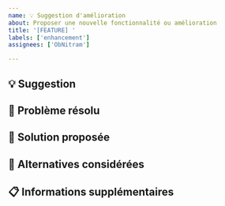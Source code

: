 ```yaml
---
name: 💡 Suggestion d'amélioration
about: Proposer une nouvelle fonctionnalité ou amélioration
title: '[FEATURE] '
labels: ['enhancement']
assignees: ['ObNitram']

---
```


## 💡 Suggestion

<!-- Décrivez votre idée d'amélioration -->

## 🎯 Problème résolu

<!-- Quel problème cette fonctionnalité résoudrait-elle ? -->

## 💭 Solution proposée

<!-- Comment imaginez-vous cette fonctionnalité ? -->

## 🔄 Alternatives considérées

<!-- Y a-t-il d'autres façons de résoudre ce problème ? -->

## 📋 Informations supplémentaires

<!-- Contexte additionnel, maquettes, exemples, etc. -->